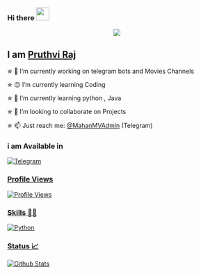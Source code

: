 ### Hi there  <img src="https://raw.githubusercontent.com/MartinHeinz/MartinHeinz/master/wave.gif" width="30px">

<!--
**Style-King/Style-King** is a ✨ _special_ ✨ repository because its `README.md` (this file) appears on your GitHub profile.

Here are some ideas to get you started:

- 🔭 I’m currently working on ...
- 🌱 I’m currently learning ...
- 👯 I’m looking to collaborate on ...
- 🤔 I’m looking for help with ...
- 💬 Ask me about ...
- 📫 How to reach me: ...
- 😄 Pronouns: ...
- ⚡ Fun fact: ...
-->

[<p align="center">
<img src="https://telegra.ph/file/98464a0b3b0b42bb64fcf.jpg">](https://telegram.dog/TheStyleKing)

## I am [Pruthvi Raj](https://telegram.dog/MahanMVAdmin)

✯ 🔭 I’m currently working on telegram bots and Movies Channels

✯ 😉 I’m currently learning Coding

✯ 🌱 I’m currently learning python , Java

✯ 👯 I’m looking to collaborate on Projects

✯ 📫 Just reach me: [@MahanMVAdmin](https://telegram.dog/MahanMVAdmin) (Telegram)

### i am Available in

</a>
    <a href="https://telegram.me/MahanMVAdmin">
        <img
            src="https://img.shields.io/badge/Telegram-blue?&style=for-the-badge&logo=Telegram"
            alt="Telegram"
        >

### Profile Views
![Profile Views](https://hits.seeyoufarm.com/api/count/incr/badge.svg?url=https://github.com/PruthviRaj-2005/&title=Profile%20Views)

### Skills 👨‍💻
</p>
</a>
    <a href="https://www.python.org">
        <img
            src="https://img.shields.io/badge/PYTHON-1f425f.svg?&style=flat&logo=python&colour=blue"
            alt="Python"
        >
</p>

### Status 📈

![Github Stats](https://github-readme-stats.vercel.app/api?username=PruthviRaj-2005&show_icons=true&title_color=333&icon_color=333&include_all_commits=true&theme=onedark&cache_seconds=86400)
